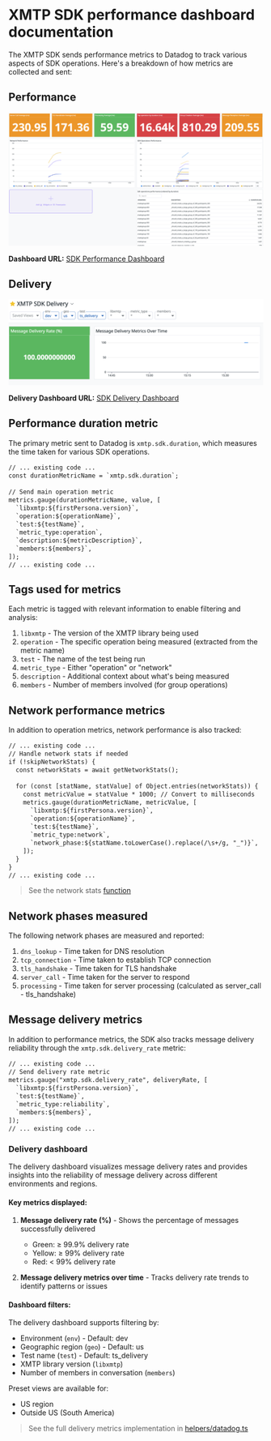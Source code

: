 # XMTP SDK performance dashboard documentation

The XMTP SDK sends performance metrics to Datadog to track various aspects of SDK operations. Here's a breakdown of how metrics are collected and sent:

## Performance

![](/media/datadog.png)

**Dashboard URL:** [SDK Performance Dashboard](https://app.datadoghq.com/dashboard/9z2-in4-3we/sdk-performance?fromUser=false&tpl_var_geo%5B0%5D=us&from_ts=1740956007001&to_ts=1740956307001&live=true)

## Delivery

![](/media/delivery.png)

**Delivery Dashboard URL:** [SDK Delivery Dashboard](https://app.datadoghq.com/dashboard/pm2-3j8-yc5/xmtp-sdk-delivery?fromUser=false&from_ts=1741196398259&to_ts=1741199998259&live=true)

## Performance duration metric

The primary metric sent to Datadog is `xmtp.sdk.duration`, which measures the time taken for various SDK operations.

```tsx
// ... existing code ...
const durationMetricName = `xmtp.sdk.duration`;

// Send main operation metric
metrics.gauge(durationMetricName, value, [
  `libxmtp:${firstPersona.version}`,
  `operation:${operationName}`,
  `test:${testName}`,
  `metric_type:operation`,
  `description:${metricDescription}`,
  `members:${members}`,
]);
// ... existing code ...
```

## Tags used for metrics

Each metric is tagged with relevant information to enable filtering and analysis:

1. `libxmtp` - The version of the XMTP library being used
2. `operation` - The specific operation being measured (extracted from the metric name)
3. `test` - The name of the test being run
4. `metric_type` - Either "operation" or "network"
5. `description` - Additional context about what's being measured
6. `members` - Number of members involved (for group operations)

## Network performance metrics

In addition to operation metrics, network performance is also tracked:

```tsx
// ... existing code ...
// Handle network stats if needed
if (!skipNetworkStats) {
  const networkStats = await getNetworkStats();

  for (const [statName, statValue] of Object.entries(networkStats)) {
    const metricValue = statValue * 1000; // Convert to milliseconds
    metrics.gauge(durationMetricName, metricValue, [
      `libxmtp:${firstPersona.version}`,
      `operation:${operationName}`,
      `test:${testName}`,
      `metric_type:network`,
      `network_phase:${statName.toLowerCase().replace(/\s+/g, "_")}`,
    ]);
  }
}
// ... existing code ...
```

> See the network stats [function](/helpers/datadog.ts)

## Network phases measured

The following network phases are measured and reported:

1. `dns_lookup` - Time taken for DNS resolution
2. `tcp_connection` - Time taken to establish TCP connection
3. `tls_handshake` - Time taken for TLS handshake
4. `server_call` - Time taken for the server to respond
5. `processing` - Time taken for server processing (calculated as server_call - tls_handshake)

## Message delivery metrics

In addition to performance metrics, the SDK also tracks message delivery reliability through the `xmtp.sdk.delivery_rate` metric:

```tsx
// ... existing code ...
// Send delivery rate metric
metrics.gauge("xmtp.sdk.delivery_rate", deliveryRate, [
  `libxmtp:${firstPersona.version}`,
  `test:${testName}`,
  `metric_type:reliability`,
  `members:${members}`,
]);
// ... existing code ...
```

### Delivery dashboard

The delivery dashboard visualizes message delivery rates and provides insights into the reliability of message delivery across different environments and regions.

#### Key metrics displayed:

1. **Message delivery rate (%)** - Shows the percentage of messages successfully delivered

   - Green: ≥ 99.9% delivery rate
   - Yellow: ≥ 99% delivery rate
   - Red: < 99% delivery rate

2. **Message delivery metrics over time** - Tracks delivery rate trends to identify patterns or issues

#### Dashboard filters:

The delivery dashboard supports filtering by:

- Environment (`env`) - Default: dev
- Geographic region (`geo`) - Default: us
- Test name (`test`) - Default: ts_delivery
- XMTP library version (`libxmtp`)
- Number of members in conversation (`members`)

Preset views are available for:

- US region
- Outside US (South America)

> See the full delivery metrics implementation in [helpers/datadog.ts](/helpers/datadog.ts)
